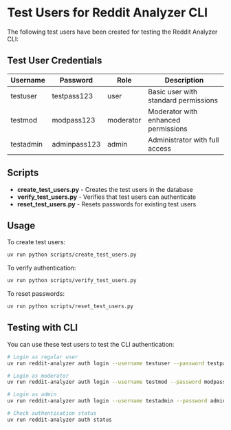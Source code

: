 # Test Users for Reddit Analyzer CLI

The following test users have been created for testing the Reddit Analyzer CLI:

## Test User Credentials

| Username   | Password      | Role       | Description                           |
|------------|---------------|------------|---------------------------------------|
| testuser   | testpass123   | user       | Basic user with standard permissions  |
| testmod    | modpass123    | moderator  | Moderator with enhanced permissions   |
| testadmin  | adminpass123  | admin      | Administrator with full access        |

## Scripts

- **create_test_users.py** - Creates the test users in the database
- **verify_test_users.py** - Verifies that test users can authenticate
- **reset_test_users.py** - Resets passwords for existing test users

## Usage

To create test users:
```bash
uv run python scripts/create_test_users.py
```

To verify authentication:
```bash
uv run python scripts/verify_test_users.py
```

To reset passwords:
```bash
uv run python scripts/reset_test_users.py
```

## Testing with CLI

You can use these test users to test the CLI authentication:

```bash
# Login as regular user
uv run reddit-analyzer auth login --username testuser --password testpass123

# Login as moderator
uv run reddit-analyzer auth login --username testmod --password modpass123

# Login as admin
uv run reddit-analyzer auth login --username testadmin --password adminpass123

# Check authentication status
uv run reddit-analyzer auth status
```
